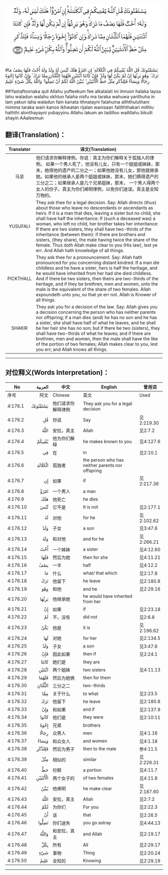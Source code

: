 ![004:176](images/004_176.gif)

#يَسْتَفْتُونَكَ قُلِ اللَّهُ يُفْتِيكُمْ فِي الْكَلَالَةِ ۚ إِنِ امْرُؤٌ هَلَكَ لَيْسَ لَهُ وَلَدٌ وَلَهُ أُخْتٌ فَلَهَا نِصْفُ مَا تَرَكَ ۚ وَهُوَ يَرِثُهَا إِنْ لَمْ يَكُنْ لَهَا وَلَدٌ ۚ فَإِنْ كَانَتَا اثْنَتَيْنِ فَلَهُمَا الثُّلُثَانِ مِمَّا تَرَكَ ۚ وَإِنْ كَانُوا إِخْوَةً رِجَالًا وَنِسَاءً فَلِلذَّكَرِ مِثْلُ حَظِّ الْأُنْثَيَيْنِ ۗ يُبَيِّنُ اللَّهُ لَكُمْ أَنْ تَضِلُّوا ۗ وَاللَّهُ بِكُلِّ شَيْءٍ عَلِيمٌ 

##Yastaftoonaka quli Allahu yufteekum fee alkalalati ini imruon halaka laysa lahu waladun walahu okhtun falaha nisfu ma taraka wahuwa yarithuha in lam yakun laha waladun fain kanata ithnatayni falahuma alththuluthani mimma taraka wain kanoo ikhwatan rijalan wanisaan falilththakari mithlu haththi alonthayayni yubayyinu Allahu lakum an tadilloo waAllahu bikulli shayin AAaleemun 

## 翻译(Translation)：

| Translator | 译文(Translation)                                            |
| :--------: | ------------------------------------------------------------ |
|    马坚    | 他们请求你解释律例。你说：真主为你们解释关于孤独人的律例。 如果一个男人死了，他没有儿女，只有一个姐姐或妹妹，那末，她得他的遗产的二分之一；如果他她没有儿女，那他就继承她。如果他的继承人是两个姐姐或妹妹，那末，她们俩得遗产的三分之二；如果继承人是几个兄弟姐妹，那末， 一个男人得两个女人的份子。真主为你们阐明律例，以免你们迷误。真主是全知万物的。 |
|  YUSUFALI  | They ask thee for a legal decision. Say: Allah directs (thus) about those who leave no descendants or ascendants as heirs. If it is a man that dies, leaving a sister but no child, she shall have half the inheritance: If (such a deceased was) a woman, who left no child, her brother takes her inheritance: If there are two sisters, they shall have two-thirds of the inheritance (between them): if there are brothers and sisters, (they share), the male having twice the share of the female. Thus doth Allah make clear to you (His law), lest ye err. And Allah hath knowledge of all things. |
| PICKTHALL  | They ask thee for a pronouncement. Say: Allah hath pronounced for you concerning distant kindred. If a man die childless and he have a sister, hers is half the heritage, and he would have inherited from her had she died childless. And if there be two sisters, then theirs are two-thirds of the heritage, and if they be brethren, men and women, unto the male is the equivalent of the share of two females. Allah expoundeth unto you, so that ye err not. Allah is Knower of all things. |
|   SHAKIR   | They ask you for a decision of the law. Say: Allah gives you a decision concerning the person who has neither parents nor offspring; if a man dies (and) he has no son and he has a sister, she shall have half of what he leaves, and he shall be her heir she has no son; but if there be two (sisters), they shall have two-thirds of what he leaves; and if there are brethren, men and women, then the male shall have the like of the portion of two females; Allah makes clear to you, lest you err; and Allah knows all things. |

---

## 对位释义(Words Interpretation)：

| No   | العربية | 中文    | English | 曾用词 |
| ---- | ------: | ------- | ------- | ------ |
| 序号 |    阿文 | Chinese | 英文    | Used   |
| 4:176.1  | يَسْتَفْتُونَكَ | 他们请求你解释律例 | They ask you for a legal decision                |            |
| 4:176.2  | قُلِ       | 你说               | Say                                              | 见2:219.30 |
| 4:176.3  | اللَّهُ     | 安拉，真主         | Allah                                            | 见2:7.2 |
| 4:176.4  | يُفْتِيكُمْ   | 他为你们解释       | he makes known to you                            | 见4:127.6  |
| 4:176.5  | فِي       | 在                 | in                                               | 见2:10.1   |
| 4:176.6  | الْكَلَالَةِ  | 孤独者             | the person who has neither parents nor offspring |            |
| 4:176.7  | إِنِ       | 如果               | if                                               | 见2:217.36 |
| 4:176.8  | امْرُؤٌ     | 一个男人           | a man                                            |            |
| 4:176.9  | هَلَكَ      | 他死亡             | he dies                                          |            |
| 4:176.10 | لَيْسَ      | 它不是             | It is not                                        | 见2:177.1  |
| 4:176.11 | لَهُ       | 对他               | for he                                           | 见2:102.62 |
| 4:176.12 | وَلَدٌ      | 子女               | a son                                            | 见3:47.6   |
| 4:176.13 | وَلَهُ      | 和对他             | and for he                                       | 见2:266.21 |
| 4:176.14 | أُخْتٌ      | 一个姊妹           | a sister                                         | 见4:12.60  |
| 4:176.15 | فَلَهَا     | 然后为她           | then for she                                     | 见4:11.21  |
| 4:176.16 | نِصْفُ      | 一半               | half                                             | 见4:12.2   |
| 4:176.17 | مَا       | 什么               | what/ that which                                 | 见2:17.8   |
| 4:176.18 | تَرَكَ      | 他留下             | he leave                                         | 见2:180.8  |
| 4:176.19 | وَهُوَ      | 和他               | and he                                           | 见2:29.16  |
| 4:176.20 | يَرِثُهَا    | 他继承她           | he would have inherited from her                 |            |
| 4:176.21 | إِنْ       | 如果               | if                                               | 见2:23.18  |
| 4:176.22 | لَمْ       | 不，没有           | did not                                          | 见2:6.8    |
| 4:176.23 | يَكُنْ      | 他是               | it is                                            | 见2:196.62 |
| 4:176.24 | لَهَا      | 对她               | for her                                          | 见2:134.5  |
| 4:176.25 | وَلَدٌ      | 子女               | a son                                            | 见3:47.6   |
| 4:176.26 | فَإِنْ      | 因此如果           | then if                                          | 见2:24.1   |
| 4:176.27 | كَانَتَا    | 她们是             | they are                                         |            |
| 4:176.28 | اثْنَتَيْنِ   | 两个姐妹           | two sisters                                      | 见4:11.13  |
| 4:176.29 | فَلَهُمَا    | 然后为她俩         | then for them                                    |            |
| 4:176.30 | الثُّلُثَانِ  | 三分之二           | two-thirds                                       |            |
| 4:176.31 | مِمَّا      | 关于什么           | to what                                          | 见2:23.5   |
| 4:176.32 | تَرَكَ      | 他留下             | he leave                                         | 见2:180.8  |
| 4:176.33 | وَإِنْ      | 和如果             | and if                                           | 见2:137.9  |
| 4:176.34 | كَانُوا    | 他们是             | they were                                        | 见2:10:11  |
| 4:176.35 | إِخْوَةً     | 兄弟               | brothers                                         |            |
| 4:176.36 | رِجَالًا    | 众男人             | men                                              | 见4:1.16   |
| 4:176.37 | وَنِسَاءً    | 和众女人           | and women                                        | 见4:1.18   |
| 4:176.38 | فَلِلذَّكَرِ   | 然后为男子         | then to the male                                 | 参4:11.5   |
| 4:176.39 | مِثْلُ      | 相似的             | similar                                          | 见2:228.31 |
| 4:176.40 | حَظِّ       | 份额               | a portion                                        | 见4:11.7   |
| 4:176.41 | الْأُنْثَيَيْنِ | 两个女子的         | of two females                                   | 见4:11.8   |
| 4:176.42 | يُبَيِّنُ     | 他阐明             | he make clear                                    | 见2:187.60 |
| 4:176.43 | اللَّهُ     | 安拉，真主         | Allah                                            | 见2:7.2 |
| 4:176.44 | لَكُمْ      | 为你们             | For you                                          | 见2:22.3   |
| 4:176.45 | أَنْ       | 该                 | that                                             | 见2:26.5   |
| 4:176.46 | تَضِلُّوا    | 你们迷失           | you go astray                                    | 见4:44.13  |
| 4:176.47 | وَاللَّهُ    | 和安拉，真主       | and Allah                                        | 见2:19.17  |
| 4:176.48 | بِكُلِّ      | 所有               | All                                              | 见2:29.17  |
| 4:176.49 | شَيْءٍ      | 事物               | Thing                                            | 见2:20.24  |
| 4:176.50 | عَلِيمٌ     | 全知的             | Knowing                                          | 见2:29.19  |

---
